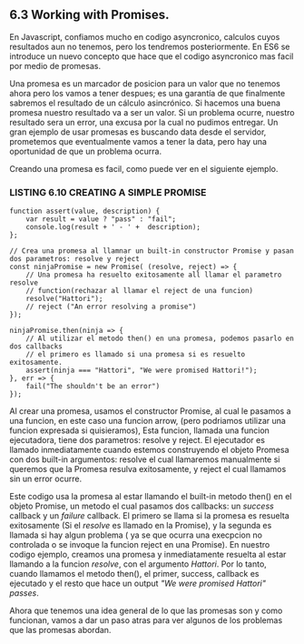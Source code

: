 ## 6.3 Working with Promises.

En Javascript, confiamos mucho en codigo asyncronico, calculos cuyos resultados aun no tenemos, pero los tendremos 
posteriormente. En ES6 se introduce un nuevo concepto que hace que el codigo asyncronico mas facil por medio de 
promesas.

Una promesa es un marcador de posicion para un valor que no tenemos ahora pero los vamos a tener despues; es una 
garantía de que finalmente sabremos el resultado de un cálculo asincrónico. Si hacemos una buena promesa nuestro 
resultado va a ser un valor. Si un problema ocurre, nuestro resultado sera un error, una excusa por la cual no pudimos 
entregar. Un gran ejemplo de usar promesas es buscando data desde el servidor, prometemos que eventualmente vamos a 
tener la data, pero hay una oportunidad de que un problema ocurra.

Creando una promesa es facil, como puede ver en el siguiente ejemplo.

### LISTING 6.10 CREATING A SIMPLE PROMISE

```
function assert(value, description) {
	var result = value ? "pass" : "fail";
	console.log(result + ' - ' +  description);
};

// Crea una promesa al llamnar un built-in constructor Promise y pasan dos parametros: resolve y reject
const ninjaPromise = new Promise( (resolve, reject) => {
	// Una promesa ha resuelto exitosamente all llamar el parametro resolve
	// function(rechazar al llamar el reject de una funcion)
	resolve("Hattori");
	// reject ("An error resolving a promise")
});

ninjaPromise.then(ninja => {
	// Al utilizar el metodo then() en una promesa, podemos pasarlo en dos callbacks
	// el primero es llamado si una promesa si es resuelto exitosamente.
	assert(ninja === "Hattori", "We were promised Hattori!");
}, err => {
	fail("The shouldn't be an error")
});
```

Al crear una promesa, usamos el constructor Promise, al cual le pasamos a una funcion, en este caso una funcion arrow,
(pero podriamos utilizar una funcion expresada si quisieramos), Esta funcion, llamada una funcion ejecutadora, tiene dos 
parametros: resolve y reject. El ejecutador es llamado inmediatamente cuando estemos construyendo el objeto Promesa con 
dos built-in argumentos: resolve el cual llamaremos manualmente si queremos que la Promesa resulva exitosamente, y reject 
el cual llamamos sin un error ocurre.

Este codigo usa la promesa al estar llamando el built-in metodo then() en el objeto Promise, un metodo el cual pasamos 
dos callbacks: un *success* callback y un *failure* callback. El primero se llama si la promesa es resuelta exitosamente 
(Si el *resolve* es llamado en la Promise), y la segunda es llamada si hay algun problema ( ya se que ocurra una execpcion 
no controlada o se invoque la funcion reject en una Promise).
En nuestro codigo ejemplo, creamos una promesa y inmediatamente resuelta al estar llamando a la funcion *resolve*, con el 
argumento *Hattori*. Por lo tanto, cuando llamamos el metodo then(), el primer, success, callback es ejecutado y el resto 
que hace un output *"We were promised Hattori" passes*.

Ahora que tenemos una idea general de lo que las promesas son y como funcionan, vamos a dar un paso atras para ver 
algunos de los problemas que las promesas abordan.



